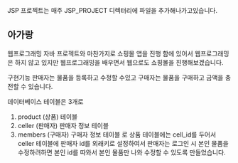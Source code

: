 JSP 프로젝트는 매주 JSP_PROJECT 디렉터리에 파일을 추가해나가고있습니다.

## 아가랑

웹프로그래밍
자바 프로젝트와 마찬가지로 쇼핑몰 앱을 진행 함에 있어서 웹프로그래밍은 하지 않고 있지만 웹프로그래밍을 배우면서
웹으로도 쇼핑몰을 진행해보겠습니다.

구현기능
판매자는 물품을 등록하고 수정할 수있고
구매자는 물품을 구매하고 금액을 충전할 수 있습니다.

데이터베이스 테이블은 3개로
1. product (상품) 테이블
2. celler (판매자) 판매자 정보 테이블
3. members (구매자) 구매자 정보 테이블
로 상품 테이블에는 cell_id를 두어서 celler 테이블에 판매자 id를 외래키로 설정하여서
판매자는 로그인 시 본인 물품을 수정하려하면
본인 id를 따와서 본인 물품만 나와 수정할 수 있도록 만들었습니다.

